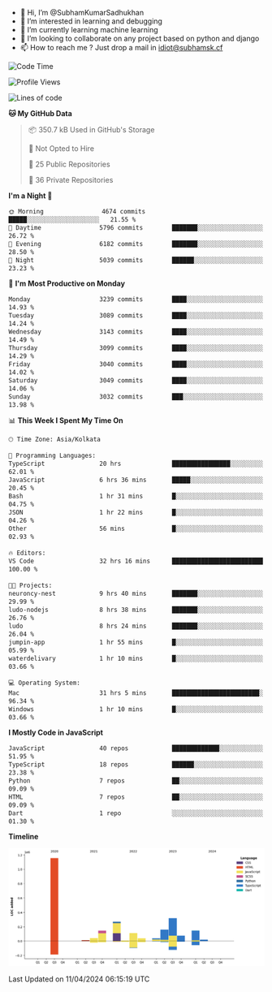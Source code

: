 - 👋 Hi, I’m @SubhamKumarSadhukhan
- 👀 I’m interested in learning and debugging
- 🌱 I’m currently learning machine learning
- 💞️ I’m looking to collaborate on any project based on python and django
- 📫 How to reach me ?
      Just drop a mail in idiot@subhamsk.cf

<!---
SubhamKumarSadhukhan/SubhamKumarSadhukhan is a ✨ special ✨ repository because its `README.md` (this file) appears on your GitHub profile.
You can click the Preview link to take a look at your changes.
--->


<!--START_SECTION:waka-->
![Code Time](http://img.shields.io/badge/Code%20Time-2%2C113%20hrs%2019%20mins-blue)

![Profile Views](http://img.shields.io/badge/Profile%20Views-0-blue)

![Lines of code](https://img.shields.io/badge/From%20Hello%20World%20I%27ve%20Written-2.5%20million%20lines%20of%20code-blue)

**🐱 My GitHub Data** 

> 📦 350.7 kB Used in GitHub's Storage 
 > 
> 🚫 Not Opted to Hire
 > 
> 📜 25 Public Repositories 
 > 
> 🔑 36 Private Repositories 
 > 
**I'm a Night 🦉** 

```text
🌞 Morning                4674 commits        █████░░░░░░░░░░░░░░░░░░░░   21.55 % 
🌆 Daytime                5796 commits        ███████░░░░░░░░░░░░░░░░░░   26.72 % 
🌃 Evening                6182 commits        ███████░░░░░░░░░░░░░░░░░░   28.50 % 
🌙 Night                  5039 commits        ██████░░░░░░░░░░░░░░░░░░░   23.23 % 
```
📅 **I'm Most Productive on Monday** 

```text
Monday                   3239 commits        ████░░░░░░░░░░░░░░░░░░░░░   14.93 % 
Tuesday                  3089 commits        ████░░░░░░░░░░░░░░░░░░░░░   14.24 % 
Wednesday                3143 commits        ████░░░░░░░░░░░░░░░░░░░░░   14.49 % 
Thursday                 3099 commits        ████░░░░░░░░░░░░░░░░░░░░░   14.29 % 
Friday                   3040 commits        ████░░░░░░░░░░░░░░░░░░░░░   14.02 % 
Saturday                 3049 commits        ████░░░░░░░░░░░░░░░░░░░░░   14.06 % 
Sunday                   3032 commits        ███░░░░░░░░░░░░░░░░░░░░░░   13.98 % 
```


📊 **This Week I Spent My Time On** 

```text
🕑︎ Time Zone: Asia/Kolkata

💬 Programming Languages: 
TypeScript               20 hrs              ████████████████░░░░░░░░░   62.01 % 
JavaScript               6 hrs 36 mins       █████░░░░░░░░░░░░░░░░░░░░   20.45 % 
Bash                     1 hr 31 mins        █░░░░░░░░░░░░░░░░░░░░░░░░   04.75 % 
JSON                     1 hr 22 mins        █░░░░░░░░░░░░░░░░░░░░░░░░   04.26 % 
Other                    56 mins             █░░░░░░░░░░░░░░░░░░░░░░░░   02.93 % 

🔥 Editors: 
VS Code                  32 hrs 16 mins      █████████████████████████   100.00 % 

🐱‍💻 Projects: 
neuroncy-nest            9 hrs 40 mins       ███████░░░░░░░░░░░░░░░░░░   29.99 % 
ludo-nodejs              8 hrs 38 mins       ███████░░░░░░░░░░░░░░░░░░   26.76 % 
ludo                     8 hrs 24 mins       ███████░░░░░░░░░░░░░░░░░░   26.04 % 
jumpin-app               1 hr 55 mins        █░░░░░░░░░░░░░░░░░░░░░░░░   05.99 % 
waterdelivary            1 hr 10 mins        █░░░░░░░░░░░░░░░░░░░░░░░░   03.66 % 

💻 Operating System: 
Mac                      31 hrs 5 mins       ████████████████████████░   96.34 % 
Windows                  1 hr 10 mins        █░░░░░░░░░░░░░░░░░░░░░░░░   03.66 % 
```

**I Mostly Code in JavaScript** 

```text
JavaScript               40 repos            █████████████░░░░░░░░░░░░   51.95 % 
TypeScript               18 repos            ██████░░░░░░░░░░░░░░░░░░░   23.38 % 
Python                   7 repos             ██░░░░░░░░░░░░░░░░░░░░░░░   09.09 % 
HTML                     7 repos             ██░░░░░░░░░░░░░░░░░░░░░░░   09.09 % 
Dart                     1 repo              ░░░░░░░░░░░░░░░░░░░░░░░░░   01.30 % 
```



**Timeline**

![Lines of Code chart](https://raw.githubusercontent.com/SubhamKumarSadhukhan/SubhamKumarSadhukhan/main/assets/bar_graph.png)


 Last Updated on 11/04/2024 06:15:19 UTC
<!--END_SECTION:waka-->
